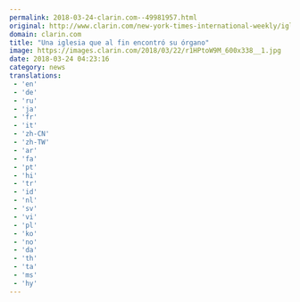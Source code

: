 ```yaml
---
permalink: 2018-03-24-clarin.com--49981957.html
original: http://www.clarin.com/new-york-times-international-weekly/iglesia-fin-encontro-organo_0_B1gm4YKZ9M.html
domain: clarin.com
title: "Una iglesia que al fin encontró su órgano"
image: https://images.clarin.com/2018/03/22/r1HPtoW9M_600x338__1.jpg
date: 2018-03-24 04:23:16
category: news
translations: 
 - 'en'
 - 'de'
 - 'ru'
 - 'ja'
 - 'fr'
 - 'it'
 - 'zh-CN'
 - 'zh-TW'
 - 'ar'
 - 'fa'
 - 'pt'
 - 'hi'
 - 'tr'
 - 'id'
 - 'nl'
 - 'sv'
 - 'vi'
 - 'pl'
 - 'ko'
 - 'no'
 - 'da'
 - 'th'
 - 'ta'
 - 'ms'
 - 'hy'
---
```


